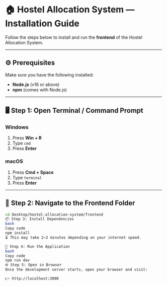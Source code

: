 # 🏠 Hostel Allocation System — Installation Guide

Follow the steps below to install and run the **frontend** of the Hostel Allocation System.

---

## ⚙️ Prerequisites
Make sure you have the following installed:
- **Node.js** (v16 or above)
- **npm** (comes with Node.js)

---

## 🖥️ Step 1: Open Terminal / Command Prompt

### Windows
1. Press **Win + R**
2. Type `cmd`
3. Press **Enter**

### macOS
1. Press **Cmd + Space**
2. Type `terminal`
3. Press **Enter**

---

## 📂 Step 2: Navigate to the Frontend Folder
```bash
cd Desktop/hostel-allocation-system/frontend
📦 Step 3: Install Dependencies
bash
Copy code
npm install
⏳ This may take 2–3 minutes depending on your internet speed.

🚀 Step 4: Run the Application
bash
Copy code
npm run dev
🌐 Step 5: Open in Browser
Once the development server starts, open your browser and visit:

👉 http://localhost:3000

